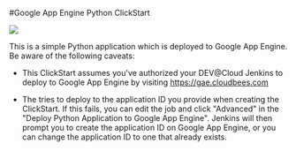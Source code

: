 #Google App Engine Python ClickStart

<a href="https://grandcentral.cloudbees.com/#CB_clickstart=https://raw.github.com/recampbell/gae-python-clickstart/master/clickstart.json"><img src="https://s3.amazonaws.com/cloudbees-downloads/clickstart/clickstart-now.png"/></a>

This is a simple Python application which is deployed to Google App Engine. Be aware of the following caveats:

* This ClickStart assumes you've authorized your DEV@Cloud Jenkins to deploy to Google App Engine by visiting https://gae.cloudbees.com

* The tries to deploy to the application ID you provide when creating the ClickStart. If this fails, you can edit the job and click "Advanced" in the "Deploy Python Application to Google App Engine". Jenkins will then prompt you to create the application ID on Google App Engine, or you can change the application ID to one that already exists.